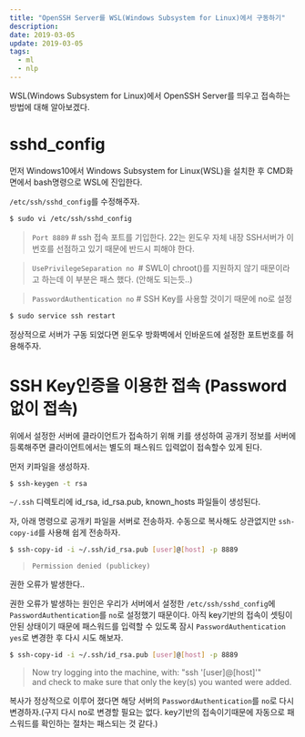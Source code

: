 ```yaml
---
title: "OpenSSH Server를 WSL(Windows Subsystem for Linux)에서 구동하기"
description:
date: 2019-03-05
update: 2019-03-05
tags:
  - ml
  - nlp
---
```


WSL(Windows Subsystem for Linux)에서 OpenSSH Server를 띄우고 접속하는 방법에 대해 알아보겠다.

# sshd_config

먼저 Windows10에서 Windows Subsystem for Linux(WSL)을 설치한 후 CMD화면에서 bash명령으로 WSL에 진입한다.

`/etc/ssh/sshd_config`를 수정해주자.

~~~bash
$ sudo vi /etc/ssh/sshd_config
~~~
> `Port 8889` # ssh 접속 포트를 기입한다. 22는 윈도우 자체 내장 SSH서버가 이번호를 선점하고 있기 때문에 반드시 피해야 한다.

> `UsePrivilegeSeparation no `# SWL이 chroot()를 지원하지 않기 때문이라고 하는데 이 부분은 패스 했다. (안해도 되는듯..)

> `PasswordAuthentication no` # SSH Key를 사용할 것이기 때문에 no로 설정

~~~bash
$ sudo service ssh restart
~~~

정상적으로 서버가 구동 되었다면 윈도우 방화벽에서 인바운드에  설정한 포트번호를 허용해주자.

# SSH Key인증을 이용한 접속 (Password 없이 접속)

위에서 설정한 서버에 클라이언트가 접속하기 위해 키를 생성하여 공개키 정보를 서버에 등록해주면 클라이언트에서는 별도의 패스워드 입력없이 접속할수 있게 된다.

먼저 키파일을 생성하자.

~~~bash
$ ssh-keygen -t rsa
~~~

`~/.ssh` 디렉토리에 id_rsa, id_rsa.pub, known_hosts 파일들이 생성된다.

자, 아래 명령으로 공개키 파일을 서버로 전송하자. 수동으로 복사해도 상관없지만 `ssh-copy-id`를 사용해 쉽게 전송하자.

~~~bash
$ ssh-copy-id -i ~/.ssh/id_rsa.pub [user]@[host] -p 8889
~~~

>`Permission denied (publickey)` 

권한 오류가 발생한다..

권한 오류가 발생하는 원인은 우리가 서버에서 설정한 `/etc/ssh/sshd_config`에 `PasswordAuthentication`를 `no`로 설정했기 때문이다. 아직 key기반의 접속이 셋팅이 안된 상태이기 때문에 패스워드를 입력할 수 있도록 잠시 `PasswordAuthentication yes`로 변경한 후 다시 시도 해보자.

~~~bash
$ ssh-copy-id -i ~/.ssh/id_rsa.pub [user]@[host] -p 8889
~~~

>Now try logging into the machine, with:   "ssh '[user]@[host]'"<br>
>and check to make sure that only the key(s) you wanted were added.

복사가 정상적으로 이루어 졌다면 해당 서버의 `PasswordAuthentication`를 `no`로 다시 변경하자.(구지 다시 no로 변경할 필요는 없다. key기반의 접속이기때문에 자동으로 패스워드를 확인하는 절차는 패스되는 것 같다.)
